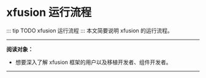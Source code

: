 # xfusion 运行流程

::: tip TODO
xfusion 运行流程
:::
本文简要说明 xfusion 的运行流程。

---

**阅读对象：**

- 想要深入了解 xfusion 框架的用户以及移植开发者、组件开发者。

---
